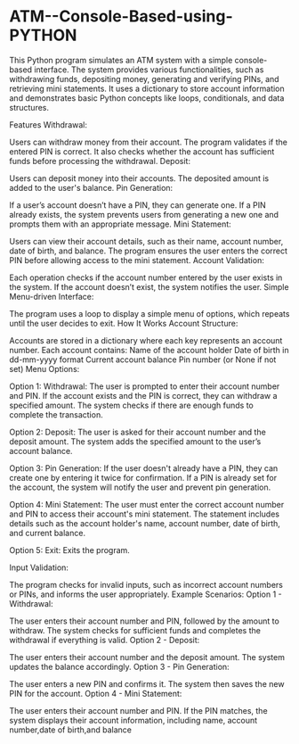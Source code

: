 # ATM--Console-Based-using-PYTHON
This Python program simulates an ATM system with a simple console-based interface. The system provides various functionalities, such as withdrawing funds, depositing money, generating and verifying PINs, and retrieving mini statements. It uses a dictionary to store account information and demonstrates basic Python concepts like loops, conditionals, and data structures.

Features
Withdrawal:

Users can withdraw money from their account.
The program validates if the entered PIN is correct.
It also checks whether the account has sufficient funds before processing the withdrawal.
Deposit:

Users can deposit money into their accounts.
The deposited amount is added to the user's balance.
Pin Generation:

If a user’s account doesn’t have a PIN, they can generate one.
If a PIN already exists, the system prevents users from generating a new one and prompts them with an appropriate message.
Mini Statement:

Users can view their account details, such as their name, account number, date of birth, and balance.
The program ensures the user enters the correct PIN before allowing access to the mini statement.
Account Validation:

Each operation checks if the account number entered by the user exists in the system.
If the account doesn’t exist, the system notifies the user.
Simple Menu-driven Interface:

The program uses a loop to display a simple menu of options, which repeats until the user decides to exit.
How It Works
Account Structure:

Accounts are stored in a dictionary where each key represents an account number.
Each account contains:
Name of the account holder
Date of birth in dd-mm-yyyy format
Current account balance
Pin number (or None if not set)
Menu Options:

Option 1: Withdrawal: The user is prompted to enter their account number and PIN. If the account exists and the PIN is correct, they can withdraw a specified amount. The system checks if there are enough funds to complete the transaction.

Option 2: Deposit: The user is asked for their account number and the deposit amount. The system adds the specified amount to the user’s account balance.

Option 3: Pin Generation: If the user doesn't already have a PIN, they can create one by entering it twice for confirmation. If a PIN is already set for the account, the system will notify the user and prevent pin generation.

Option 4: Mini Statement: The user must enter the correct account number and PIN to access their account's mini statement. The statement includes details such as the account holder's name, account number, date of birth, and current balance.

Option 5: Exit: Exits the program.

Input Validation:

The program checks for invalid inputs, such as incorrect account numbers or PINs, and informs the user appropriately.
Example Scenarios:
Option 1 - Withdrawal:

The user enters their account number and PIN, followed by the amount to withdraw. The system checks for sufficient funds and completes the withdrawal if everything is valid.
Option 2 - Deposit:

The user enters their account number and the deposit amount. The system updates the balance accordingly.
Option 3 - Pin Generation:

The user enters a new PIN and confirms it. The system then saves the new PIN for the account.
Option 4 - Mini Statement:

The user enters their account number and PIN. If the PIN matches, the system displays their account information, including name, account number,date of birth,and balance
